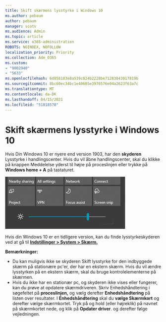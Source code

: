 ```yaml
---
title: Skift skærmens lysstyrke i Windows 10
ms.author: pebaum
author: pebaum
manager: scotv
ms.audience: Admin
ms.topic: article
ms.service: o365-administration
ROBOTS: NOINDEX, NOFOLLOW
localization_priority: Priority
ms.collection: Adm_O365
ms.custom:
- "9002940"
- "5633"
ms.openlocfilehash: 6d858183e8a539c024b2228be71283043017819b
ms.sourcegitcommit: 8bc60ec34bc1e40685e3976576e04a2623f63a7c
ms.translationtype: MT
ms.contentlocale: da-DK
ms.lasthandoff: 04/15/2021
ms.locfileid: "51818570"
---
```

# <a name="change-screen-brightness-in-windows-10"></a>Skift skærmens lysstyrke i Windows 10

Hvis Din Windows 10 er nyere end version 1903, har den **skyderen** Lysstyrke i handlingscenter. Hvis du vil åbne  handlingscenter, skal du klikke på knappen Meddelelse yderst til højre på proceslinjen eller trykke på **Windows home + A** på tastaturet.

![Skyderen Lysstyrke](media/brightness-slider.png)

Hvis din Windows 10 er en tidligere version, kan du finde lysstyrkeskyderen ved at gå til **[Indstillinger > System > Skærm.](ms-settings:display?activationSource=GetHelp)**

**Bemærkninger:**

- Du kan muligvis ikke se skyderen Skift lysstyrke for den indbyggede skærm på stationære pc'er, der har en ekstern skærm. Hvis du vil ændre lysstyrken på en ekstern skærm, skal du bruge kontrolelementerne på skærmen.
- Hvis du ikke har en stationær pc, og skyderen ikke vises eller fungerer, kan du prøve at opdatere skærmdriveren. Skriv Enhedshåndtering i søgefeltet på **proceslinjen,** og vælg derefter **Enhedshåndtering** på listen over resultater. I **Enhedshåndtering** skal du **vælge Skærmkort** og derefter vælge skærmkortet. Tryk på og hold (eller højreklik) på navnet på skærmkortet nede, og klik på **Opdater driver**. og derefter følge vejledningen.
